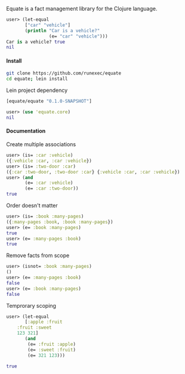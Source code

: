 Equate is a fact management library for the Clojure language.

```clojure
user> (let-equal 
       ["car" "vehicle"]
       (println "Car is a vehicle?"
                (e= "car" "vehicle")))
Car is a vehicle? true
nil
```

#### Install

```bash
git clone https://github.com/runexec/equate
cd equate; lein install
```

Lein project dependency
```clojure
[equate/equate "0.1.0-SNAPSHOT"]
```

```clojure
user> (use 'equate.core)
nil
```

#### Documentation

Create multiple associations

```clojure
user> (is= :car :vehicle)
({:vehicle :car, :car :vehicle})
user> (is= :two-door :car)
({:car :two-door, :two-door :car} {:vehicle :car, :car :vehicle})
user> (and 
       (e= :car :vehicle)
       (e= :car :two-door))
true
```

Order doesn't matter

```clojure
user> (is= :book :many-pages)
({:many-pages :book, :book :many-pages})	
user> (e= :book :many-pages)
true
user> (e= :many-pages :book)
true
```

Remove facts from scope

```clojure
user> (isnot= :book :many-pages)
()
user> (e= :many-pages :book)
false
user> (e= :book :many-pages)
false
```

Temprorary scoping

```clojure
user> (let-equal 
       [:apple :fruit
	:fruit :sweet
	123 321]
       (and
        (e= :fruit :apple)
        (e= :sweet :fruit)
        (e= 321 123)))
		   
true
```
